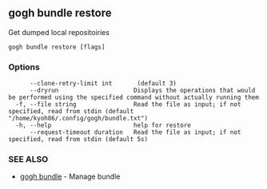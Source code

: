 ## gogh bundle restore

Get dumped local repositoiries

```
gogh bundle restore [flags]
```

### Options

```
      --clone-retry-limit int       (default 3)
      --dryrun                     Displays the operations that would be performed using the specified command without actually running them
  -f, --file string                Read the file as input; if not specified, read from stdin (default "/home/kyoh86/.config/gogh/bundle.txt")
  -h, --help                       help for restore
      --request-timeout duration   Read the file as input; if not specified, read from stdin (default 5s)
```

### SEE ALSO

* [gogh bundle](gogh_bundle.md)	 - Manage bundle


